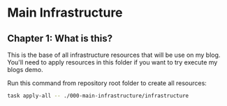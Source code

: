 # Main Infrastructure

## Chapter 1: What is this?
This is the base of all infrastructure resources that will be use on my blog.
You'll need to apply resources in this folder if you want to try execute my blogs demo.

Run this command from repository root folder to create all resources:
```bash
task apply-all -- ./000-main-infrastructure/infrastructure
```
